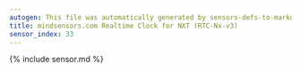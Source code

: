 ```yaml
---
autogen: This file was automatically generated by sensors-defs-to-markdown.py
title: mindsensors.com Realtime Clock for NXT (RTC-Nx-v3)
sensor_index: 33
---
```


{% include sensor.md %}
